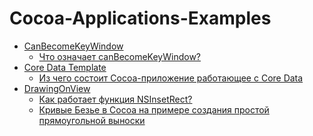 # Cocoa-Applications-Examples

  - [CanBecomeKeyWindow][cbkv-repo-url]
      - [Что означает canBecomeKeyWindow?][cbkv-post-url]
  - [Core Data Template][cdt-repo-url]
      - [Из чего состоит Cocoa-приложение работающее с Core Data][cdt-post-url]
  - [DrawingOnView][dov-repo-url]
      - [Как работает функция NSInsetRect?][dov-inset-post-url]
      - [Кривые Безье в Cocoa на примере создания простой прямоугольной выноски][dov-bezier-post-url]

   [cbkv-repo-url]: <https://github.com/devtype-blogspot-com/Cocoa-Applications-Examples/tree/master/CanBecomeKeyWindow>
   [cbkv-post-url]: <http://devtype.blogspot.com/2016/01/Chto-oznachaet-canBecomeKeyWindow.html>
   [dov-repo-url]: <https://github.com/devtype-blogspot-com/Cocoa-Applications-Examples/tree/master/DrawingOnView>
   [dov-bezier-post-url]: <http://devtype.blogspot.com/2016/01/Krivye-Beze-v-Cocoa.html>
   [dov-inset-post-url]: <http://devtype.blogspot.com/2016/01/Kak-rabotaet-funktsiya-NSInsetRect.html>
   [cdt-repo-url]: <https://github.com/devtype-blogspot-com/Cocoa-Applications-Examples/tree/master/Core%20Data%20Template>
   [cdt-post-url]: <http://devtype.blogspot.com/2016/01/Iz-chego-sostoit-Cocoa-prilozhenie-rabotayushchee-s-Core-Data.html>
